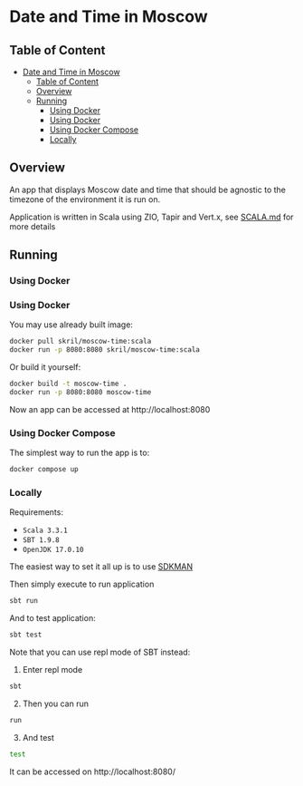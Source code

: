 # Date and Time in Moscow

## Table of Content

<!--toc:start-->
- [Date and Time in Moscow](#date-and-time-in-moscow)
  - [Table of Content](#table-of-content)
  - [Overview](#overview)
  - [Running](#running)
    - [Using Docker](#using-docker)
    - [Using Docker](#using-docker)
    - [Using Docker Compose](#using-docker-compose)
    - [Locally](#locally)
<!--toc:end-->

## Overview

An app that displays Moscow date and time that should be agnostic to the
timezone of the environment it is run on.

Application is written in Scala using ZIO, Tapir and Vert.x, see [SCALA.md](./SCALA.md) for
more details

## Running

### Using Docker

### Using Docker

You may use already built image:

```sh
docker pull skril/moscow-time:scala
docker run -p 8080:8080 skril/moscow-time:scala
```

Or build it yourself:

```sh
docker build -t moscow-time .
docker run -p 8080:8080 moscow-time
```

Now an app can be accessed at http://localhost:8080

### Using Docker Compose

The simplest way to run the app is to:

```sh
docker compose up
```

### Locally

Requirements:

- `Scala 3.3.1`
- `SBT 1.9.8`
- `OpenJDK 17.0.10`

The easiest way to set it all up is to use [SDKMAN](https://sdkman.io/)

Then simply execute to run application

```bash
sbt run
```

And to test application:

```bash
sbt test
```

Note that you can use repl mode of SBT instead:

1. Enter repl mode

```bash
sbt
```

2. Then you can run

```bash
run
```

3. And test

```bash
test
```

It can be accessed on http://localhost:8080/
